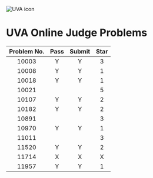 ![UVA icon](https://uva.onlinejudge.org/templates/hm_yaml_2_5/img/onlinejudgelogo2.png)
# UVA Online Judge Problems
| Problem No. 	| Pass 	| Submit 	| Star 	|
|:-----------:	|:----:	|:------:	|:----:	|
|    10003    	|   Y  	|    Y   	|   3  	|
|    10008    	|   Y  	|    Y   	|   1  	|
|    10018    	|   Y  	|    Y   	|   1  	|
|    10021    	|      	|        	|   5  	|
|    10107    	|   Y  	|    Y   	|  2   	|
|    10182    	|   Y  	|    Y   	|  2   	|
|    10891    	|      	|        	|  3   	|
|    10970    	|   Y  	|    Y   	|  1   	|
|    11011    	|      	|        	|  3   	|
|    11520    	|   Y  	|    Y   	|  2   	|
|    11714    	|   X  	|    X   	|   X  	|
|    11957    	|   Y  	|    Y   	|  1   	|
